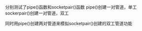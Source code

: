 分别测试了pipe()函数和socketpair()函数
pipe()创建一对管道，单工
sockerpair()创建一对管道，双工

同时用pipe()创建两对管道来模拟socketpair()创建的双工管道功能
